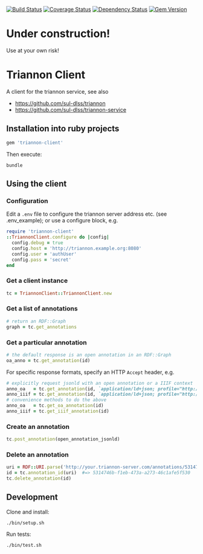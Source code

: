 [![Build Status](https://travis-ci.org/sul-dlss/triannon-client.svg?branch=master)](https://travis-ci.org/sul-dlss/triannon-client) [![Coverage Status](https://coveralls.io/repos/sul-dlss/triannon-client/badge.png)](https://coveralls.io/r/sul-dlss/triannon-client) [![Dependency Status](https://gemnasium.com/sul-dlss/triannon-client.svg)](https://gemnasium.com/sul-dlss/triannon-client) [![Gem Version](https://badge.fury.io/rb/triannon-client.svg)](http://badge.fury.io/rb/triannon-client)


# Under construction!

Use at your own risk!


# Triannon Client

A client for the triannon service, see also
- https://github.com/sul-dlss/triannon
- https://github.com/sul-dlss/triannon-service


## Installation into ruby projects

```ruby
gem 'triannon-client'
```

Then execute:

```console
bundle
```


## Using the client

### Configuration

Edit a `.env` file to configure the triannon server address etc.
(see .env_example); or use a configure block, e.g.

```ruby
require 'triannon-client'
::TriannonClient.configure do |config|
  config.debug = true
  config.host = 'http://triannon.example.org:8080'
  config.user = 'authUser'
  config.pass = 'secret'
end
```

### Get a client instance

```ruby
tc = TriannonClient::TriannonClient.new
```

### Get a list of annotations

```ruby
# return an RDF::Graph
graph = tc.get_annotations
```

### Get a particular annotation

```ruby
# the default response is an open annotation in an RDF::Graph
oa_anno = tc.get_annotation(id)
```

For specific response formats, specify an HTTP `Accept` header, e.g.

```ruby
# explicitly request jsonld with an open annotation or a IIIF context
anno_oa   = tc.get_annotation(id, `application/ld+json; profile="http://www.w3.org/ns/oa-context-20130208.json"`)
anno_iiif = tc.get_annotation(id, `application/ld+json; profile="http://iiif.io/api/presentation/2/context.json"`)
# convenience methods to do the above
anno_oa   = tc.get_oa_annotation(id)
anno_iiif = tc.get_iiif_annotation(id)
```

### Create an annotation

```ruby
tc.post_annotation(open_annotation_jsonld)
```

### Delete an annotation

```ruby
uri = RDF::URI.parse('http://your.triannon-server.com/annotations/5314746b-f1eb-473a-a273-46c1afe5f530')
id = tc.annotation_id(uri)  #=> 5314746b-f1eb-473a-a273-46c1afe5f530
tc.delete_annotation(id)
```

## Development

Clone and install:

```console
./bin/setup.sh
```

Run tests:

```console
./bin/test.sh
```

